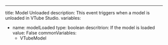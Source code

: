 ---
title: Model Unloaded
description: This event triggers when a model is unloaded in VTube Studio.
variables:
- name: modelLoaded
  type: boolean
	descritrion: If the model is loaded
  value: False
commonVariables:
  - VTubeModel